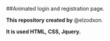 

##Animated login and registration page.

**This repository created by** @elzodxon.

**It is used HTML, CSS, Jquery.**


